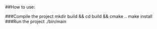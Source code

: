 ##How to use:

###Compile the project 
    mkdir build && cd build && cmake ..
    make install
###Run the project
    ./bin/main
